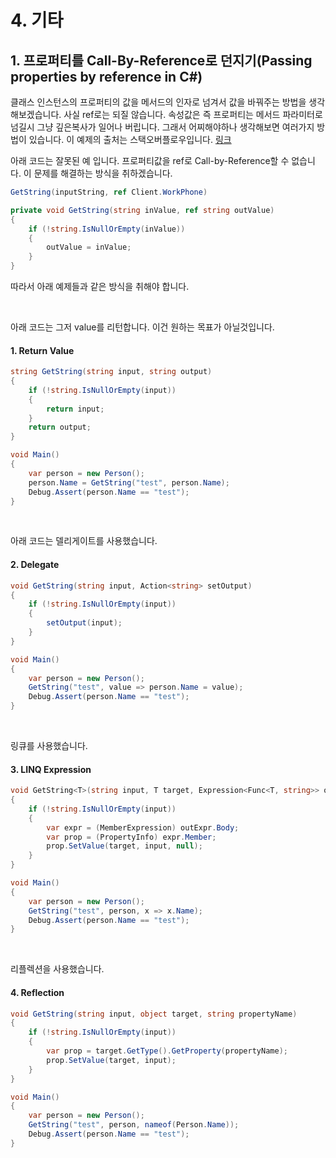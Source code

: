 # 4. 기타

## 1. 프로퍼티를 Call-By-Reference로 던지기(Passing properties by reference in C#)

클래스 인스턴스의 프로퍼티의 값을 메서드의 인자로 넘겨서 값을 바꿔주는 방법을 생각해보겠습니다. 사실 ref로는 되질 않습니다. 속성값은 즉 프로퍼티는 메서드 파라미터로 넘길시 그냥 깊은복사가 일어나 버립니다. 그래서 어찌해야하나 생각해보면 여러가지 방법이 있습니다. 이 예제의 출처는 스택오버플로우입니다. [링크](https://stackoverflow.com/questions/1402803/passing-properties-by-reference-in-c-sharp)

아래 코드는 잘못된 예 입니다. 프로퍼티값을 ref로 Call-by-Reference할 수 없습니다.  이 문제를 해결하는 방식을 취하겠습니다.
```C#
GetString(inputString, ref Client.WorkPhone)

private void GetString(string inValue, ref string outValue)
{
    if (!string.IsNullOrEmpty(inValue))
    {
        outValue = inValue;
    }
}
```

따라서 아래 예제들과 같은 방식을 취해야 합니다. 

<br />

아래 코드는 그저 value를 리턴합니다. 이건 원하는 목표가 아닐것입니다. 
#### 1. Return Value

```C#
string GetString(string input, string output)
{
    if (!string.IsNullOrEmpty(input))
    {
        return input;
    }
    return output;
}

void Main()
{
    var person = new Person();
    person.Name = GetString("test", person.Name);
    Debug.Assert(person.Name == "test");
}
```

<br />

아래 코드는 델리게이트를 사용했습니다.
#### 2. Delegate

```C#
void GetString(string input, Action<string> setOutput)
{
    if (!string.IsNullOrEmpty(input))
    {
        setOutput(input);
    }
}

void Main()
{
    var person = new Person();
    GetString("test", value => person.Name = value);
    Debug.Assert(person.Name == "test");
}

```

<br />

링큐를 사용했습니다.
#### 3. LINQ Expression

```C#
void GetString<T>(string input, T target, Expression<Func<T, string>> outExpr)
{
    if (!string.IsNullOrEmpty(input))
    {
        var expr = (MemberExpression) outExpr.Body;
        var prop = (PropertyInfo) expr.Member;
        prop.SetValue(target, input, null);
    }
}

void Main()
{
    var person = new Person();
    GetString("test", person, x => x.Name);
    Debug.Assert(person.Name == "test");
}
```

<br />

리플렉션을 사용했습니다.
#### 4. Reflection

```C#
void GetString(string input, object target, string propertyName)
{
    if (!string.IsNullOrEmpty(input))
    {
        var prop = target.GetType().GetProperty(propertyName);
        prop.SetValue(target, input);
    }
}

void Main()
{
    var person = new Person();
    GetString("test", person, nameof(Person.Name));
    Debug.Assert(person.Name == "test");
}
```

